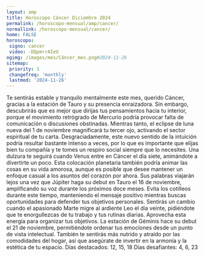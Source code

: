 ```yaml
---
layout: amp
title: Horoscopo Cáncer Diciembre 2024 
permalink: /horoscopo-mensual/amp/cancer/
normallink: /horoscopo-mensual/cancer/
home: FALSE
horoscopo:
 signo: cancer
 video: -DQpmrrAIeU
ogimg: /images/mes/Cáncer_mes.png#2024-11-26
sitemap:
 priority: 1
 changefreq: 'monthly'
 lastmod: '2024-11-26'
---
```



Te sentirás estable y tranquilo mentalmente este mes, querido Cáncer, gracias a la estación de Tauro y su presencia enraizadora. Sin embargo, descubrirás que es mejor que dirijas tus pensamientos hacia tu interior, porque el movimiento retrógrado de Mercurio podría provocar falta de comunicación o discusiones obstinadas.
Mientras tanto, el eclipse de luna nueva del 1 de noviembre magnificará tu tercer ojo, activando el sector espiritual de tu carta. Desgraciadamente, este nuevo sentido de la intuición podría resultar bastante intenso a veces, por lo que es importante que elijas bien tu compañía y te tomes un respiro social siempre que lo necesites.
Una dulzura te seguirá cuando Venus entre en Cáncer el día siete, animándote a divertirte un poco. Esta colocación planetaria también podría animar las cosas en su vida amorosa, aunque es posible que desee mantener un enfoque casual a los asuntos del corazón por ahora.
Sus palabras viajarán lejos una vez que Júpiter haga su debut en Tauro el 16 de noviembre, amplificando su voz durante los próximos doce meses. Evita los cotilleos durante este tiempo, manteniendo el mensaje positivo mientras buscas oportunidades para defender tus objetivos personales.
Sentirás un cambio cuando el apasionado Marte migre al ardiente Leo el día veinte, pidiéndote que te enorgullezcas de tu trabajo y tus rutinas diarias. Aprovecha esta energía para organizar tus objetivos. 
La estación de Géminis hace su debut el 21 de noviembre, permitiéndote ordenar tus emociones desde un punto de vista intelectual. También te sentirás más nutrido y atraído por las comodidades del hogar, así que asegúrate de invertir en la armonía y la estética de tu espacio.
Días destacados: 12, 15, 18
Días desafiantes: 4, 6, 23